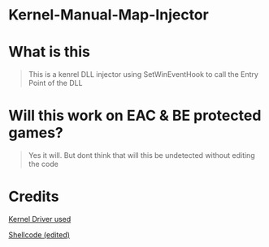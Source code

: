 # Kernel-Manual-Map-Injector

# What is this
> This is a kenrel DLL injector using SetWinEventHook to call the Entry Point of the DLL

# Will this work on EAC & BE protected games?
> Yes it will. But dont think that will this be undetected without editing the code

# Credits
[Kernel Driver used](https://github.com/mactec0/Kernelmode-manual-mapping-through-IAT)

[Shellcode (edited)](https://github.com/TheCruZ/Simple-Manual-Map-Injector)
